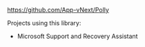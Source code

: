 https://github.com/App-vNext/Polly

Projects using this library:

- Microsoft Support and Recovery Assistant